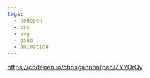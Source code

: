 ```yaml
---
tags:
  - codepen
  - css
  - svg
  - gsap
  - animation
---
```

https://codepen.io/chrisgannon/pen/ZYYOrQy

